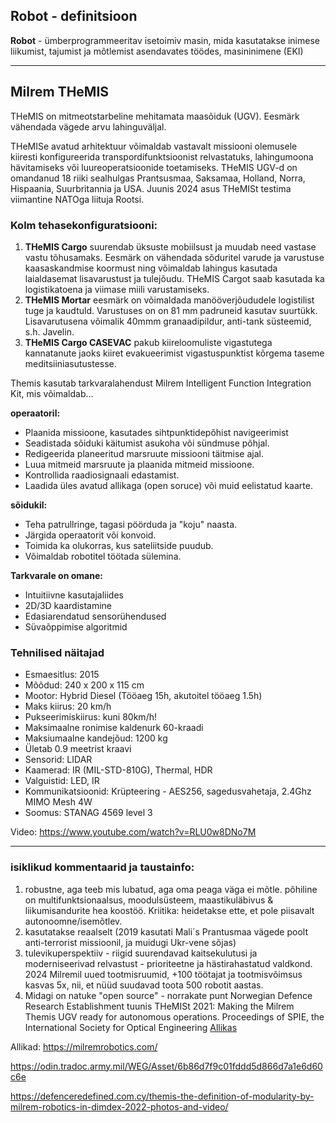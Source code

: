 ## Robot - definitsioon 

**Robot** - ümberprogrammeeritav isetoimiv masin, mida kasutatakse inimese liikumist, tajumist ja mõtlemist asendavates töödes, masininimene (EKI)


---------------------------

## Milrem THeMIS

THeMIS on mitmeotstarbeline mehitamata maasõiduk (UGV). Eesmärk vähendada vägede arvu lahinguväljal. 

THeMISe avatud arhitektuur võimaldab vastavalt missiooni olemusele kiiresti konfigureerida transpordifunktsioonist relvastatuks, lahingumoona hävitamiseks või luureoperatsioonide toetamiseks. 
THeMIS UGV-d on omandanud 18 riiki sealhulgas Prantsusmaa, Saksamaa, Holland, Norra, Hispaania, Suurbritannia ja USA. Juunis 2024 asus THeMISt testima viimantine NATOga liituja Rootsi. 

### Kolm tehasekonfiguratsiooni:
1. **THeMIS Cargo** suurendab üksuste mobiilsust ja muudab need vastase vastu tõhusamaks. Eesmärk on vähendada sõduritel varude ja varustuse kaasaskandmise koormust ning võimaldab lahingus kasutada laialdasemat lisavarustust ja tulejõudu. THeMIS Cargot saab kasutada ka logistikatoena ja viimase miili varustamiseks. 
2. **THeMIS Mortar** eesmärk on võimaldada manööverjõududele logistilist tuge ja kaudtuld. Varustuses on on 81 mm padruneid kasutav suurtükk. Lisavarutusena võimalik 40mmm granaadipildur, anti-tank süsteemid, s.h. Javelin. 
3. **THeMIS Cargo CASEVAC** pakub kiireloomuliste vigastutega kannatanute jaoks kiiret evakueerimist vigastuspunktist kõrgema taseme meditsiiniasutustesse. 

Themis kasutab tarkvaralahendust Milrem Intelligent Function Integration Kit, mis võimaldab... 

**operaatoril:**
* Plaanida missioone, kasutades sihtpunktidepõhist navigeerimist
* Seadistada sõiduki käitumist asukoha või sündmuse põhjal.
* Redigeerida planeeritud marsruute missiooni täitmise ajal.
* Luua mitmeid marsruute ja plaanida mitmeid missioone.
* Kontrollida raadiosignaali edastamist.
* Laadida üles avatud allikaga (open soruce) või muid eelistatud kaarte.

**sõidukil:**
* Teha patrullringe, tagasi pöörduda ja "koju" naasta.
* Järgida operaatorit või konvoid.
* Toimida ka olukorras, kus sateliitside puudub.
* Võimaldab robotitel töötada sülemina.

**Tarkvarale on omane:**
* Intuitiivne kasutajaliides
* 2D/3D kaardistamine
* Edasiarendatud sensorühendused
* Süvaõppimise algoritmid

### Tehnilised näitajad 
* Esmaesitlus: 2015 
* Mõõdud: 240 x 200 x 115 cm 
* Mootor: Hybrid Diesel (Tööaeg 15h, akutoitel tööaeg 1.5h)
* Maks kiirus: 20 km/h 
* Pukseerimiskiirus: kuni 80km/h!
* Maksimaalne ronimise kaldenurk 60-kraadi
* Maksiumaalne kandejõud: 1200 kg
* Ületab 0.9 meetrist kraavi
* Sensorid: LIDAR
* Kaamerad: IR (MIL-STD-810G), Thermal, HDR
* Valguistid: LED, IR
* Kommunikatsioonid: Krüpteering - AES256, sagedusvahetaja, 2.4Ghz MIMO Mesh 4W
* Soomus: STANAG 4569 level 3

Video: https://www.youtube.com/watch?v=RLU0w8DNo7M

---------------------------

### isiklikud kommentaarid ja taustainfo:
1. robustne, aga teeb mis lubatud, aga oma peaga väga ei mõtle. põhiline on multifunktsionaalsus, moodulsüsteem, maastikuläbivus & liikumisandurite hea koostöö. Kriitika: heidetakse ette, et pole piisavalt autonoomne/isemõtlev. 
2. kasutatakse reaalselt (2019 kasutati Mali´s Prantusmaa vägede poolt anti-terrorist missioonil, ja muidugi Ukr-vene sõjas)
3. tulevikuperspektiiv - riigid suurendavad kaitsekulutusi ja moderniseerivad relvastust - prioriteetne ja hästirahastatud valdkond. 2024 Milremil uued tootmisruumid, +100 töötajat ja tootmisvõimsus kasvas 5x, nii, et nüüd suudavad toota 500 robotit aastas. 
4. Midagi on natuke "open source" - norrakate punt Norwegian Defence Research Establishment tuunis THeMISt 2021: Making the Milrem Themis UGV ready for autonomous operations. Proceedings of SPIE, the International Society for Optical Engineering [Allikas](https://www.ffi.no/en/publications-archive/making-the-milrem-themis-ugv-ready-for-autonomous-operations)



Allikad: 
https://milremrobotics.com/ 

https://odin.tradoc.army.mil/WEG/Asset/6b86d7f9c01fddd5d866d7a1e6d60c6e 

https://defenceredefined.com.cy/themis-the-definition-of-modularity-by-milrem-robotics-in-dimdex-2022-photos-and-video/
